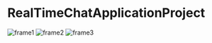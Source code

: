 # RealTimeChatApplicationProject
![frame1](https://user-images.githubusercontent.com/87926095/211182616-f95aaf0e-0d56-4ab4-930f-928cd9d68a50.gif)
![frame2](https://user-images.githubusercontent.com/87926095/211182655-67373d35-d6cb-405d-bce3-6c21c3491bea.gif)
![frame3](https://user-images.githubusercontent.com/87926095/211182691-7a2287ac-2d32-4182-adb7-c40ec1a1b833.gif)
